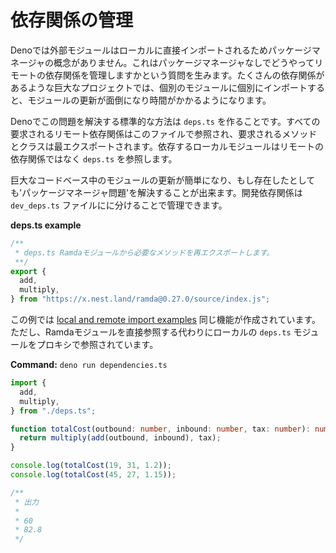 <!-- # Managing Dependencies -->
# 依存関係の管理

<!--
In Deno there is no concept of a package manager as external modules are
imported directly into local modules. This raises the question of how to manage
remote dependencies without a package manager. In big projects with many
dependencies it will become cumbersome and time consuming to update modules if
they are all imported individually into individual modules.
-->
Denoでは外部モジュールはローカルに直接インポートされるためパッケージマネージャの概念がありません。これはパッケージマネージャなしでどうやってリモートの依存関係を管理しますかという質問を生みます。たくさんの依存関係があるような巨大なプロジェクトでは、個別のモジュールに個別にインポートすると、モジュールの更新が面倒になり時間がかかるようになります。

<!--
The standard practice for solving this problem in Deno is to create a `deps.ts`
file. All required remote dependencies are referenced in this file and the
required methods and classes are re-exported. The dependent local modules then
reference the `deps.ts` rather than the remote dependencies.
-->
Denoでこの問題を解決する標準的な方法は `deps.ts` を作ることです。すべての要求されるリモート依存関係はこのファイルで参照され、要求されるメソッドとクラスは最エクスポートされます。依存するローカルモジュールはリモートの依存関係ではなく `deps.ts` を参照します。

<!--
This enables easy updates to modules across a large codebase and solves the
'package manager problem', if it ever existed. Dev dependencies can also be
managed in a separate `dev_deps.ts` file.
-->
巨大なコードベース中のモジュールの更新が簡単になり、もし存在したとしても'パッケージマネージャ問題'を解決することが出来ます。開発依存関係は `dev_deps.ts` ファイルにに分けることで管理できます。

**deps.ts example**

<!--
```ts
/**
 * deps.ts re-exports the required methods from the remote Ramda module.
 **/
export {
  add,
  multiply,
} from "https://x.nest.land/ramda@0.27.0/source/index.js";
```
-->
```ts
/**
 * deps.ts Ramdaモジュールから必要なメソッドを再エクスポートします。
 **/
export {
  add,
  multiply,
} from "https://x.nest.land/ramda@0.27.0/source/index.js";
```

<!--
In this example the same functionality is created as is the case in the
[local and remote import examples](./import_export.md). But in this case instead
of the Ramda module being referenced directly it is referenced by proxy using a
local `deps.ts` module.
-->
この例では [local and remote import examples](./import_export.md) 同じ機能が作成されています。ただし、Ramdaモジュールを直接参照する代わりにローカルの `deps.ts` モジュールをプロキシで参照されています。

**Command:** `deno run dependencies.ts`

<!--
```ts
import {
  add,
  multiply,
} from "./deps.ts";

function totalCost(outbound: number, inbound: number, tax: number): number {
  return multiply(add(outbound, inbound), tax);
}

console.log(totalCost(19, 31, 1.2));
console.log(totalCost(45, 27, 1.15));

/**
 * Output
 *
 * 60
 * 82.8
 */
```
-->
```ts
import {
  add,
  multiply,
} from "./deps.ts";

function totalCost(outbound: number, inbound: number, tax: number): number {
  return multiply(add(outbound, inbound), tax);
}

console.log(totalCost(19, 31, 1.2));
console.log(totalCost(45, 27, 1.15));

/**
 * 出力
 *
 * 60
 * 82.8
 */
```
